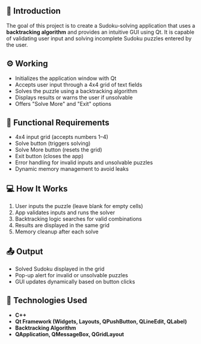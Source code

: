 ## 🧠 Introduction

The goal of this project is to create a Sudoku-solving application that uses a **backtracking algorithm** and provides an intuitive GUI using Qt. It is capable of validating user input and solving incomplete Sudoku puzzles entered by the user.

## ⚙️ Working

- Initializes the application window with Qt
- Accepts user input through a 4x4 grid of text fields
- Solves the puzzle using a backtracking algorithm
- Displays results or warns the user if unsolvable
- Offers "Solve More" and "Exit" options

## 📌 Functional Requirements

- 4x4 input grid (accepts numbers 1–4)
- Solve button (triggers solving)
- Solve More button (resets the grid)
- Exit button (closes the app)
- Error handling for invalid inputs and unsolvable puzzles
- Dynamic memory management to avoid leaks

## 💻 How It Works

1. User inputs the puzzle (leave blank for empty cells)
2. App validates inputs and runs the solver
3. Backtracking logic searches for valid combinations
4. Results are displayed in the same grid
5. Memory cleanup after each solve

## 📤 Output

- Solved Sudoku displayed in the grid
- Pop-up alert for invalid or unsolvable puzzles
- GUI updates dynamically based on button clicks

## 🧰 Technologies Used

- **C++**
- **Qt Framework (Widgets, Layouts, QPushButton, QLineEdit, QLabel)**
- **Backtracking Algorithm**
- **QApplication, QMessageBox, QGridLayout**
